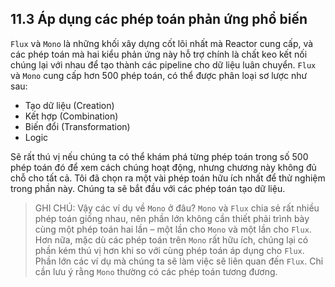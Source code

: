 ## 11.3 Áp dụng các phép toán phản ứng phổ biến

`Flux` và `Mono` là những khối xây dựng cốt lõi nhất mà Reactor cung cấp, và các phép toán mà hai kiểu phản ứng này hỗ trợ chính là chất keo kết nối chúng lại với nhau để tạo thành các pipeline cho dữ liệu luân chuyển. `Flux` và `Mono` cung cấp hơn 500 phép toán, có thể được phân loại sơ lược như sau:

* Tạo dữ liệu (Creation)
* Kết hợp (Combination)
* Biến đổi (Transformation)
* Logic

Sẽ rất thú vị nếu chúng ta có thể khám phá từng phép toán trong số 500 phép toán đó để xem cách chúng hoạt động, nhưng chương này không đủ chỗ cho tất cả. Tôi đã chọn ra một vài phép toán hữu ích nhất để thử nghiệm trong phần này. Chúng ta sẽ bắt đầu với các phép toán tạo dữ liệu.

> GHI CHÚ: Vậy các ví dụ về `Mono` ở đâu? `Mono` và `Flux` chia sẻ rất nhiều phép toán giống nhau, nên phần lớn không cần thiết phải trình bày cùng một phép toán hai lần – một lần cho `Mono` và một lần cho `Flux`. Hơn nữa, mặc dù các phép toán trên `Mono` rất hữu ích, chúng lại có phần kém thú vị hơn khi so với cùng phép toán áp dụng cho `Flux`. Phần lớn các ví dụ mà chúng ta sẽ làm việc sẽ liên quan đến `Flux`. Chỉ cần lưu ý rằng `Mono` thường có các phép toán tương đương.
